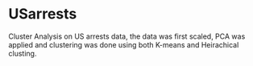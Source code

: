 # USarrests
Cluster Analysis on US arrests data, the data was first scaled, PCA was applied and clustering was done using both K-means and Heirachical clusting.
